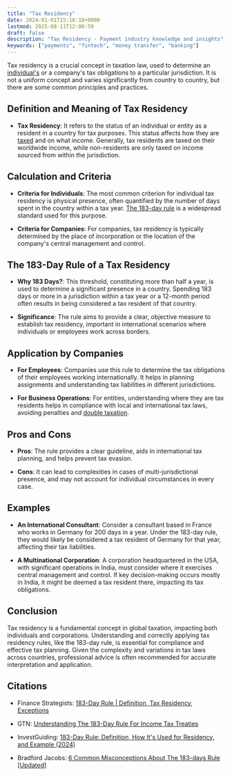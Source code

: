 ```yaml
---
title: "Tax Residency"
date: 2024-01-01T15:18:18+0000
lastmod: 2025-08-11T12:00:59
draft: false
description: "Tax Residency - Payment industry knowledge and insights"
keywords: ["payments", "fintech", "money transfer", "banking"]
---
```


Tax residency is a crucial concept in taxation law, used to determine an [individual's](https://faisalkhanllc.xyz/resources/payments-wiki/i/individual-taxpayer-identification-number-itin/) or a company's tax obligations to a particular jurisdiction. It is not a uniform concept and varies significantly from country to country, but there are some common principles and practices.

## Definition and Meaning of Tax Residency

- **Tax Residency**: It refers to the status of an individual or entity as a resident in a country for tax purposes. This status affects how they are [taxed](https://faisalkhanllc.xyz/resources/payments-wiki/t/taxes/) and on what income. Generally, tax residents are taxed on their worldwide income, while non-residents are only taxed on income sourced from within the jurisdiction.

## Calculation and Criteria

- **Criteria for Individuals**: The most common criterion for individual tax residency is physical presence, often quantified by the number of days spent in the country within a tax year. [The 183-day rule](https://faisalkhanllc.xyz/resources/payments-wiki/0-9/183-days-tax-rule/) is a widespread standard used for this purpose.

- **Criteria for Companies**: For companies, tax residency is typically determined by the place of incorporation or the location of the company's central management and control.

## The 183-Day Rule of a Tax Residency

- **Why 183 Days?**: This threshold, constituting more than half a year, is used to determine a significant presence in a country. Spending 183 days or more in a jurisdiction within a tax year or a 12-month period often results in being considered a tax resident of that country.

- **Significance**: The rule aims to provide a clear, objective measure to establish tax residency, important in international scenarios where individuals or employees work across borders.

## Application by Companies

- **For Employees**: Companies use this rule to determine the tax obligations of their employees working internationally. It helps in planning assignments and understanding tax liabilities in different jurisdictions.

- **For Business Operations**: For entities, understanding where they are tax residents helps in compliance with local and international tax laws, avoiding penalties and [double taxation](https://faisalkhanllc.xyz/resources/payments-wiki/d/double-taxation/).

## Pros and Cons

- **Pros**: The rule provides a clear guideline, aids in international tax planning, and helps prevent tax evasion.

- **Cons**: It can lead to complexities in cases of multi-jurisdictional presence, and may not account for individual circumstances in every case.

## Examples

- **An International Consultant**: Consider a consultant based in France who works in Germany for 200 days in a year. Under the 183-day rule, they would likely be considered a tax resident of Germany for that year, affecting their tax liabilities.

- **A Multinational Corporation**: A corporation headquartered in the USA, with significant operations in India, must consider where it exercises central management and control. If key decision-making occurs mostly in India, it might be deemed a tax resident there, impacting its tax obligations.

## Conclusion

Tax residency is a fundamental concept in global taxation, impacting both individuals and corporations. Understanding and correctly applying tax residency rules, like the 183-day rule, is essential for compliance and effective tax planning. Given the complexity and variations in tax laws across countries, professional advice is often recommended for accurate interpretation and application.

## Citations

- Finance Strategists: [183-Day Rule | Definition, Tax Residency, Exceptions](https://www.financestrategists.com)

- GTN: [Understanding The 183-Day Rule For Income Tax Treaties](https://www.gtn.com)

- InvestGuiding: [183-Day Rule: Definition, How It's Used for Residency, and Example (2024)](https://investguiding.com)

- Bradford Jacobs: [6 Common Misconceptions About The 183-days Rule [Updated]](https://www.bradfordjacobs.com)